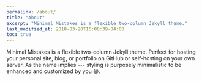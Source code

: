 ```yaml
---
permalink: /about/
title: "About"
excerpt: "Minimal Mistakes is a flexible two-column Jekyll theme."
last_modified_at: 2018-03-20T16:00:39-04:00
toc: true
---
```


Minimal Mistakes is a flexible two-column Jekyll theme. Perfect for hosting your personal site, blog, or portfolio on GitHub or self-hosting on your own server. As the name implies --- styling is purposely minimalistic to be enhanced and customized by you :smile:.
